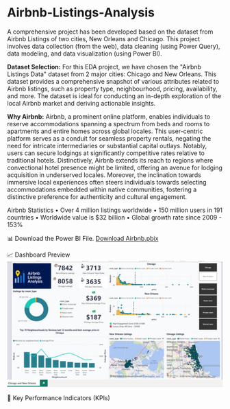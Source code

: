 # Airbnb-Listings-Analysis
A comprehensive project has been developed based on the dataset from Airbnb Listings of two cities, New Orleans and Chicago.
This project involves data collection (from the web), data cleaning (using Power Query), data modeling, and data visualization (using Power BI).

**Dataset Selection:**
For this EDA project, we have chosen the "Airbnb Listings Data" dataset from 2 major cities: Chicago and New Orleans. This dataset provides a comprehensive snapshot of various attributes related to Airbnb listings, such as property type, neighbourhood, pricing, availability, and more. The dataset is ideal for conducting an in-depth exploration of the local Airbnb market and deriving actionable insights.

**Why Airbnb:**
Airbnb, a prominent online platform, enables individuals to reserve accommodations spanning a spectrum from beds and rooms to apartments and entire homes across global locales. This user-centric platform serves as a conduit for seamless property rentals, negating the need for intricate intermediaries or substantial capital outlays. Notably, users can secure lodgings at significantly competitive rates relative to traditional hotels. Distinctively, Airbnb extends its reach to regions where convectional hotel presence might be limited, offering an avenue for lodging acquisition in underserved locales. Moreover, the inclination towards immersive local experiences often steers individuals towards selecting accommodations embedded within native communities, fostering a distinctive preference for authenticity and cultural engagement.

Airbnb Statistics • Over 4 million listings worldwide • 150 million users in 191 countries • Worldwide value is $32 billion • Global growth rate since 2009 - 153%

📊 Download the Power BI File.
[Download Airbnb.pbix](https://github.com/antik720720/Airbnb-Listings-Analysis/blob/main/Airbnb.pbix)

📈 Dashboard Preview
![Dashboard Screenshot](Airbnb_listings.png)


📌 Key Performance Indicators (KPIs)

